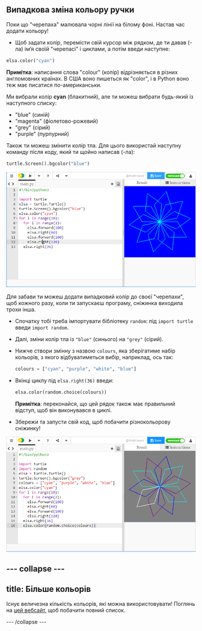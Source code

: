 ## Випадкова зміна кольору ручки

Поки що "черепаха" малювала чорні лінії на білому фоні. Настав час додати кольору!

- Щоб задати колір, перемісти свій курсор між рядком, де ти давав (-ла) ім’я своїй "черепасі" і циклами, а потім введи наступне:

```python
elsa.color("cyan")
```

**Примітка**: написання слова "colour" (колір) відрізняється в різних англомовних країнах. В США воно пишеться як "color", і в Python воно теж має писатися по-американськи.

Ми вибрали колір **cyan** (блакитний), але ти можеш вибрати будь-який із наступного списку:

- "blue" (синій)
- "magenta" (фіолетово-рожевий)
- "grey" (сірий)
- "purple" (пурпурний)

Також ти можеш змінити колір тла. Для цього використай наступну команду після коду, який ти щойно написав (-ла):

```python
turtle.Screen().bgcolor("blue")
```

![](images/colour.png)

Для забави ти можеш додати випадковий колір до своєї "черепахи", щоб кожного разу, коли ти запускаєш програму, сніжинка виходила трохи інша.

- Спочатку тобі треба імпортувати бібліотеку `random`: під `import turtle` введи `import random`.

- Далі, зміни колір тла із `"blue"` (синього) на `"grey"` (сірий).

- Нижче створи змінну з назвою `colours`, яка зберігатиме набір кольорів, з якого відбуватиметься вибір, наприклад, ось так:
    
    ```python
    colours = ["cyan", "purple", "white", "blue"]
    ```

- Вкінці циклу під `elsa.right(36)` введи:
    
    ```python
    elsa.color(random.choice(colours))  
    ```
    
    **Примітка**: переконайся, що цей рядок також має правильний відступ, щоб він виконувався в циклі.

- Збережи та запусти свій код, щоб побачити різнокольорову сніжинку!

![](images/colour-list.png)

## \--- collapse \---

## title: Більше кольорів

Існує величезна кількість кольорів, які можна використовувати! Поглянь на [цей вебсайт](https://wiki.tcl.tk/37701), щоб побачити повний список.

\--- /collapse \---